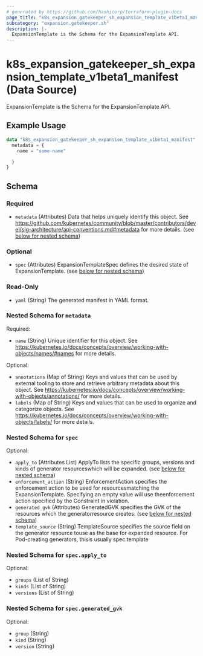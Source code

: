 ```yaml
---
# generated by https://github.com/hashicorp/terraform-plugin-docs
page_title: "k8s_expansion_gatekeeper_sh_expansion_template_v1beta1_manifest Data Source - terraform-provider-k8s"
subcategory: "expansion.gatekeeper.sh"
description: |-
  ExpansionTemplate is the Schema for the ExpansionTemplate API.
---
```


# k8s_expansion_gatekeeper_sh_expansion_template_v1beta1_manifest (Data Source)

ExpansionTemplate is the Schema for the ExpansionTemplate API.

## Example Usage

```terraform
data "k8s_expansion_gatekeeper_sh_expansion_template_v1beta1_manifest" "example" {
  metadata = {
    name = "some-name"

  }
}
```

<!-- schema generated by tfplugindocs -->
## Schema

### Required

- `metadata` (Attributes) Data that helps uniquely identify this object. See https://github.com/kubernetes/community/blob/master/contributors/devel/sig-architecture/api-conventions.md#metadata for more details. (see [below for nested schema](#nestedatt--metadata))

### Optional

- `spec` (Attributes) ExpansionTemplateSpec defines the desired state of ExpansionTemplate. (see [below for nested schema](#nestedatt--spec))

### Read-Only

- `yaml` (String) The generated manifest in YAML format.

<a id="nestedatt--metadata"></a>
### Nested Schema for `metadata`

Required:

- `name` (String) Unique identifier for this object. See https://kubernetes.io/docs/concepts/overview/working-with-objects/names/#names for more details.

Optional:

- `annotations` (Map of String) Keys and values that can be used by external tooling to store and retrieve arbitrary metadata about this object. See https://kubernetes.io/docs/concepts/overview/working-with-objects/annotations/ for more details.
- `labels` (Map of String) Keys and values that can be used to organize and categorize objects. See https://kubernetes.io/docs/concepts/overview/working-with-objects/labels/ for more details.


<a id="nestedatt--spec"></a>
### Nested Schema for `spec`

Optional:

- `apply_to` (Attributes List) ApplyTo lists the specific groups, versions and kinds of generator resourceswhich will be expanded. (see [below for nested schema](#nestedatt--spec--apply_to))
- `enforcement_action` (String) EnforcementAction specifies the enforcement action to be used for resourcesmatching the ExpansionTemplate. Specifying an empty value will use theenforcement action specified by the Constraint in violation.
- `generated_gvk` (Attributes) GeneratedGVK specifies the GVK of the resources which the generatorresource creates. (see [below for nested schema](#nestedatt--spec--generated_gvk))
- `template_source` (String) TemplateSource specifies the source field on the generator resource touse as the base for expanded resource. For Pod-creating generators, thisis usually spec.template

<a id="nestedatt--spec--apply_to"></a>
### Nested Schema for `spec.apply_to`

Optional:

- `groups` (List of String)
- `kinds` (List of String)
- `versions` (List of String)


<a id="nestedatt--spec--generated_gvk"></a>
### Nested Schema for `spec.generated_gvk`

Optional:

- `group` (String)
- `kind` (String)
- `version` (String)
